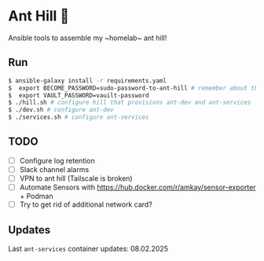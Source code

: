 # Ant Hill 🐜

Ansible tools to assemble my ~homelab~ ant hill!

## Run

```bash
$ ansible-galaxy install -r requirements.yaml
$  export BECOME_PASSWORD=sudo-password-to-ant-hill # remember about the space to not write this to history!
$  export VAULT_PASSWORD=vauilt-password
$ ./hill.sh # configure hill that provisions ant-dev and ant-services
$ ./dev.sh # configure ant-dev
$ ./services.sh # configure ant-services
```

## TODO

- [ ] Configure log retention
- [ ] Slack channel alarms
- [ ] VPN to ant hill (Tailscale is broken)
- [ ] Automate Sensors with https://hub.docker.com/r/amkay/sensor-exporter + Podman
- [ ] Try to get rid of additional network card?

## Updates

Last `ant-services` container updates: 08.02.2025
